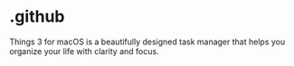 # .github
Things 3 for macOS is a beautifully designed task manager that helps you organize your life with clarity and focus.
